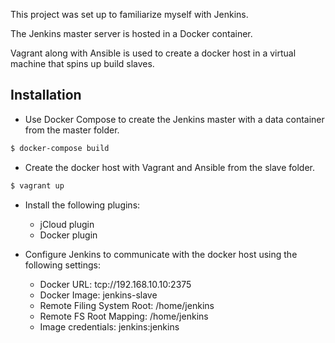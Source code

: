 This project was set up to familiarize myself with Jenkins. 

The Jenkins master server is hosted in a Docker container.

Vagrant along with Ansible is used to create a docker host in a virtual machine that spins up build slaves.

## Installation

* Use Docker Compose to create the Jenkins master with a data container from the master folder.

```bash
$ docker-compose build
```

* Create the docker host with Vagrant and Ansible from the slave folder.

```bash
$ vagrant up
```

* Install the following plugins:
  * jCloud plugin
  * Docker plugin

* Configure Jenkins to communicate with the docker host using the following settings:
  * Docker URL: tcp://192.168.10.10:2375
  * Docker Image: jenkins-slave
  * Remote Filing System Root: /home/jenkins
  * Remote FS Root Mapping: /home/jenkins
  * Image credentials: jenkins:jenkins